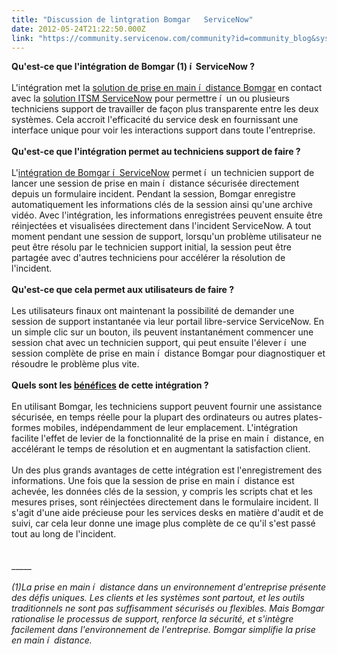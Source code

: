 ```yaml
---
title: "Discussion de lintgration Bomgar   ServiceNow"
date: 2012-05-24T21:22:50.000Z
link: "https://community.servicenow.com/community?id=community_blog&sys_id=f14e26addbd0dbc01dcaf3231f961987"
---
```

<p><strong>Qu'est-ce que l'intégration de Bomgar (1) í  ServiceNow ?</strong><br /><br />L'intégration met la <a href='http://www.imakumo.fr/bomgar/'>solution de prise en main í  distance Bomgar</a> en contact avec la <a href='http://www.imakumo.fr/servicenow/'>solution ITSM ServiceNow</a> pour permettre í  un ou plusieurs techniciens support de travailler de façon plus transparente entre les deux systèmes. Cela accroit l'efficacité du service desk en fournissant une interface unique pour voir les interactions support dans toute l'entreprise.<br /><br /><strong>Qu'est-ce que l'intégration permet au techniciens support de faire ?</strong><br /><br />L'<a href='http://www.imakumo.fr/bomgar/integration-avec-servicenow/'>intégration de Bomgar í  ServiceNow</a> permet í  un technicien support de lancer une session de prise en main í  distance sécurisée directement depuis un formulaire incident. Pendant la session, Bomgar enregistre automatiquement les informations clés de la session ainsi qu'une archive vidéo. Avec l'intégration, les informations enregistrées peuvent ensuite être réinjectées et visualisées directement dans l'incident ServiceNow. A tout moment pendant une session de support, lorsqu'un problème utilisateur ne peut être résolu par le technicien support initial, la session peut être partagée avec d'autres techniciens pour accélérer la résolution de l'incident.<br /><br /><strong>Qu'est-ce que cela permet aux utilisateurs de faire ?</strong><br /><br />Les utilisateurs finaux ont maintenant la possibilité de demander une session de support instantanée via leur portail libre-service ServiceNow. En un simple clic sur un bouton, ils peuvent instantanément commencer une session chat avec un technicien support, qui peut ensuite l'élever í  une session complète de prise en main í  distance Bomgar pour diagnostiquer et résoudre le problème plus vite.<br /><br /><strong>Quels sont les <a href='http://www.imakumo.fr/bomgar/pourquoi-choisir-bomgar/'>bénéfices</a> de cette intégration ?</strong><br /><br />En utilisant Bomgar, les techniciens support peuvent fournir une assistance sécurisée, en temps réelle pour la plupart des ordinateurs ou autres plates-formes mobiles, indépendamment de leur emplacement. L'intégration facilite l'effet de levier de la fonctionnalité de la prise en main í  distance, en accélérant le temps de résolution et en augmentant la satisfaction client.<br /><br />Un des plus grands avantages de cette intégration est l'enregistrement des informations. Une fois que la session de prise en main í  distance est achevée, les données clés de la session, y compris les scripts chat et les mesures prises, sont réinjectées directement dans le formulaire incident. Il s'agit d'une aide précieuse pour les services desks en matière d'audit et de suivi, car cela leur donne une image plus complète de ce qu'il s'est passé tout au long de l'incident.<br /><br /><br />_____<br /><br /><i>(1)La prise en main í  distance dans un environnement d'entreprise présente des défis uniques. Les clients et les systèmes sont partout, et les outils traditionnels ne sont pas suffisamment sécurisés ou flexibles. Mais Bomgar rationalise le processus de support, renforce la sécurité, et s'intègre facilement dans l'environnement de l'entreprise. Bomgar simplifie la prise en main í  distance.</i></p>